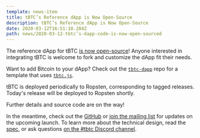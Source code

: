 ```yaml
---
template: news-item
title: tBTC’s Reference dApp is Now Open-Source
description: tBTC’s Reference dApp is Now Open-Source
date: 2020-03-12T16:51:10.284Z
path: news/2020-03-12-tbtc’s-dapp-code-is-now-open-sourced
---
```

The reference dApp for tBTC [is now open-source](https://github.com/keep-network/tbtc-dapp)! Anyone interested in integrating tBTC is welcome to fork and customize the dApp fit their needs.

Want to add Bitcoin to your dApp? Check out the [`tbtc-dapp`](https://github.com/keep-network/tbtc-dapp) repo  for a template that uses [`tbtc.js`](https://github.com/keep-network/tbtc.js).

tBTC is deployed periodically to Ropsten, corresponding to tagged releases. Today's release will be deployed to Ropsten shortly.

Further details and source code are on the way!

In the meantime, check out the [GitHub](https://github.com/keep-network/tbtc) or [join the  mailing list](#mailing-list) for updates on the upcoming launch. To learn more about the technical design, read the [spec](http://docs.keep.network/tbtc/index.pdf), or ask questions [on the #tbtc Discord channel](https://chat.tbtc.network).
